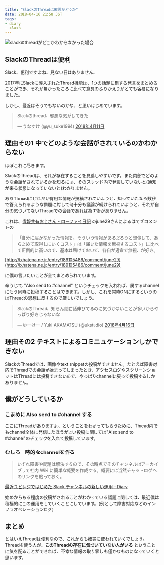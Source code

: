 ```yaml
---
title: "SlackのThreadは邪悪かどうか"
date: 2018-04-16 21:58 JST
tags: 
- diary
- slack
---
```


![slackのthreadがどこかわからなかった場合](2018/slack-thread.png)

## SlackのThreadは便利
Slack、便利ですよね。見ない日はありません。

2017年にSlackに導入されたThread機能は、1つの話題に関する発言をまとめることができ、それが無かったころに比べて意見のふりかえりがとても容易になりました。

しかし、最近はそうでもないのかな、と思いはじめています。

<blockquote class="twitter-tweet" data-lang="ja"><p lang="ja" dir="ltr">Slackのthread、邪悪な気がしてきた</p>&mdash; うなすけ (@yu_suke1994) <a href="https://twitter.com/yu_suke1994/status/983961913628372999?ref_src=twsrc%5Etfw">2018年4月11日</a></blockquote>
<script async src="https://platform.twitter.com/widgets.js" charset="utf-8"></script>

## 理由その1 中でどのような会話がされているのかわからない
ほぼこれに尽きます。

SlackのThreadは、それが存在することを見逃しやすいです。また内部でどのような会話がされているかを知るには、そのスレッド内で発言していないと(通知が来る状態になっていないと)わかりません。

あるThreadにどれだけ有用な情報が投稿されていようと、知っていたなら数秒で答えられるような問題に対して何十分も議論が続けられていようと、それが自分の気づいてないThreadでの会話であれば為す術がありません。

これは、[情報共有おじさん - ローファイ日記](http://udzura.hatenablog.jp/entry/2014/04/03/120015) のjune29さんによるはてブコメントの


> 「自分に届かなかった情報を、そういう情報があるだろうと想像して、あらためて取得しにいくコスト」は「届いた情報を無視するコスト」に比べて圧倒的に高いので、基本は届けておいて、各自が適宜で無視、が好き。

[http://b.hatena.ne.jp/entry/189105486/comment/june29](http://b.hatena.ne.jp/entry/189105486/comment/june29)

に僕の言いたいことが全てまとめられています。

辛うじて、”Also send to #channel" というチェックを入れれば、属するchannelにもう同時に投稿することはできます。しかし、これを常時ONにするというのはThreadの思想に反するので厳しいでしょう。

<blockquote class="twitter-tweet" data-lang="ja"><p lang="ja" dir="ltr">SlackのThread、知らん間に話伸びてるのに気づかないことが多いからやっぱり好きじゃないな</p>&mdash; ゆーけー / Yuki AKAMATSU (@ukstudio) <a href="https://twitter.com/ukstudio/status/985776745763581952?ref_src=twsrc%5Etfw">2018年4月16日</a></blockquote>

## 理由その2 テキストによるコミニュケーションしかできない
SlackのThreadでは、画像やtext snippetの投稿ができません。たとえば障害対応でThreadでの会話が始まってしまったとき、アクセスログやスクリーンショットはThreadには投稿できないので、やっぱりchannelに戻って投稿するしかありません。

## 僕がどうしているか
### こまめに Also send to #channel する
ここにThreadがありますよ、ということをわかってもらうために、Thread内でもchannel全体に発信したほうがよい投稿に関しては"Also send to #channel"のチェックを入れて投稿しています。

### むしろ一時的なchannelを作る

> いずれ障害や問題は解決するので、その時点でそのチャンネルはアーカイブして社内 Wiki に簡単な概要を作成する。概要には当然チャットログへのリンクを貼っておく。

[最近ユビレジではじめた Slack チャンネルの新しい運用 - Diary](https://diary.app.ssig33.com/270)

始めからある程度の投稿がされることがわかっている議題に関しては、最近僕は積極的にこの運用をしていくことにしています。(例として障害対応などのインフラオペレーションログ)

## まとめ
とはいえThreadは便利なので、これからも確実に使われていくでしょう。Threadを使う人が、**このThreadの存在に気づいていない人がいる** ということに気を配ることができれば、不幸な情報の取り零しも僅かなものになっていくと思います。

